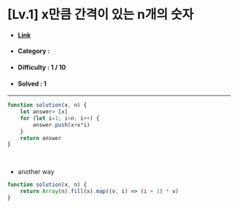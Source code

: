 # [Lv.1] x만큼 간격이 있는 n개의 숫자 
* #### [Link](https://school.programmers.co.kr/learn/courses/30/lessons/12954)
* #### Category : 
* #### Difficulty : 1 / 10  
* #### Solved : 1

<hr />

```js
function solution(x, n) {
    let answer= [x]
    for (let i=1; i<n; i++) {
        answer.push(x+x*i)
    }
    return answer
}
```

<br />

* another way
```js
function solution(x, n) {
    return Array(n).fill(x).map((v, i) => (i + 1) * v)
}
```